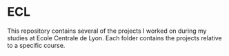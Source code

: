 # ECL
This repository contains several of the projects I worked on during my studies at Ecole Centrale de Lyon. Each folder contains the projects relative to a specific course.
